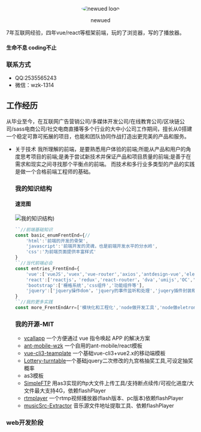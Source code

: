 <p align="center">
    <img alt="newued logo" src="https://avatars2.githubusercontent.com/u/19658614?s=200&v=4" style="border-radius:50%;">
</p>
<p align="center">newued</p>
7年互联网经验，四年vue/react等框架前端，玩的了浏览器，写的了播放器。
<h4>生命不息  coding不止</h4>

### 联系方式
- QQ:2535565243
- 微信：wzk-1314


## 工作经历
从毕业至今，在互联网广告营销公司/多媒体开发公司/在线教育公司/区块链公司/sass电商公司/社交电商直播等多个行业的大中小公司工作期间，擅长从0搭建一个稳定可靠可拓展的项目，也能和团队协同作战打造出更完美的产品和服务。
- 关于技术
    我所理解的前端，是要熟悉用户体验的前端;所能从产品和用户的角度思考项目的前端;是勇于尝试新技术并保证产品和项目质量的前端;是善于在需求和现实之间寻找那个平衡点的前端。
    而技术和多行业多类型的产品的实践是做一个合格前端工程师的基础。
    
    ### 我的知识结构
    #### 速览图
    ![我的知识结构](https://raw.githubusercontent.com/newued/me/master/aseets/whatIknonw.png))

    ```javascript
    ``//前端基础知识
    const basic_enumFrentEnd={//
        'html':'前端的开发的骨架',
        'javascript':'前端开发的灵魂，也是前端开发水平的分水岭',
        'css':'为前端页面提供丰富样式'
    }
    ``//当代前端必会
    const entries_FrentEnd={
        'vue':['vueJS','vuex','vue-router','axios','antdesign-vue','elementUI',...'其他vue生态'],
        'react':['reactjs'，'redux','react-router'，'dva','umijs','OC','redux-saga'，'redux-thunk','preact','jsx',...'其他react生态'],
        'bootstrap':['栅格系统','css组件','功能组件等'],
        'jquery':['jquery操作dom'，'jquery的事件监听和处理','juqery插件封装和使用']
    } 
    ``//我的更多实践
    const more_FrentEndArr=['模块化和工程化','node做开发工具','node做eletron应用','node搭建简单后台服务','loopback、koa、express等后台框使用']     
    
    ```
    ### 我的开源-MIT
    -   [ vcallapp](https://www.npmjs.com/package/vcallapp) 一个方便通过 vue 指令唤起 APP 的解决方案
    -    [ant-mobile-wzk](https://www.npmjs.com/package/antd-mobile-wzk) 一个自用的ant-mobile/react模板
    -    [vue-cli3-teamplate](https://github.com/newued/vue-cli3-template) 一个基础vue-cli3+vue2.x的移动端模板
    - [Lottery-turntable](https://github.com/newued/Lottery-turntable)一个基础jquery二次修改的九宫格抽奖工具,可设定抽奖概率
    - as3模板
    - [SimpleFTP](https://github.com/newued/SimpleFTP) 用as3实现的ftp大文件上传工具/支持断点续传/可视化进度/大文件最大支持4G，依赖flashPlayer
    - [rtmplayer](https://github.com/newued/rtmplayer) 一个rtmp视频播放器(flash版本、pc版本)依赖flashPlayer
    - [musicSrc-Extractor](https://github.com/newued/musicSrc-Extractor) 音乐源文件地址提取工具、依赖flashPlayer
    
    

### web开发阶段 